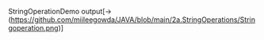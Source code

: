 StringOperationDemo  output[->(https://github.com/miileegowda/JAVA/blob/main/2a.StringOperations/Stringoperation.png)]
